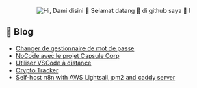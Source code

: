 <p align="center">
  <img src="https://github.com/matyo91/matyo91/raw/main/assets/github.gif" alt="Hi, Dami disini 👋 Selamat datang 🚀 di github saya 🚀 I ">
</p>

<!--
How to make this gif ?

I made my with https://codesandbox.io/s/github-profile-2ijk7
Then i recorded my screen to gif on Mac with Quicktime  and save result to [assets/github.mov](assets/github.mov)
This [gist](https://gist.github.com/tskaggs/6394639) help me to create a dedicated command that convert MOV to GIF.
Type this command `make generate-gif` to generate [assets/github.gif](assets/github.gif)
-->

## :memo: Blog

<!-- BLOG-POST-LIST:START -->
- [Changer de gestionnaire de mot de passe](https://blog.darkwood.fr/article/changer-de-gestionnaire-de-mot-de-passe)
- [NoCode avec le projet Capsule Corp](https://blog.darkwood.fr/article/nocode-avec-le-projet-capsule-corp)
- [Utiliser VSCode à distance](https://blog.darkwood.fr/article/utiliser-vscode-a-distance)
- [Crypto Tracker](https://blog.darkwood.fr/article/crypto-tracker)
- [Self-host n8n with AWS Lightsail, pm2 and caddy server](https://blog.darkwood.fr/article/self-host-n8n-with-aws-lightsail-pm2-and-caddy-server)
<!-- BLOG-POST-LIST:END -->
